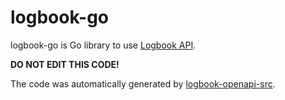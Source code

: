 # logbook-go

logbook-go is Go library to use [Logbook API](https://github.com/umatare5/logbook-api).

**DO NOT EDIT THIS CODE!**

The code was automatically generated by [logbook-openapi-src](https://github.com/umatare5/logbook-openapi-src).
